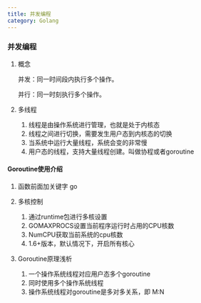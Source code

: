 ```yaml
---
title: 并发编程
category: Golang
---
```




### 并发编程

1. 概念

   并发：同一时间段内执行多个操作。

   并行：同一时刻执行多个操作。

   

2. 多线程
   1. 线程是由操作系统进行管理，也就是处于内核态
   2. 线程之间进行切换，需要发生用户态到内核态的切换
   3. 当系统中运行大量线程，系统会变的非常慢
   4. 用户态的线程，支持大量线程创建。叫做协程或者goroutine

#### Goroutine使用介绍

1. 函数前面加关键字 go

2. 多核控制
   1. 通过runtime包进行多核设置
   2. GOMAXPROCS设置当前程序运行时占用的CPU核数
   3. NumCPU获取当前系统的cpu核数
   4. 1.6+版本，默认情况下，开启所有核心
3. Goroutine原理浅析
   1. 一个操作系统线程对应用户态多个goroutine
   2. 同时使用多个操作系统线程
   3. 操作系统线程对goroutine是多对多关系，即 M:N